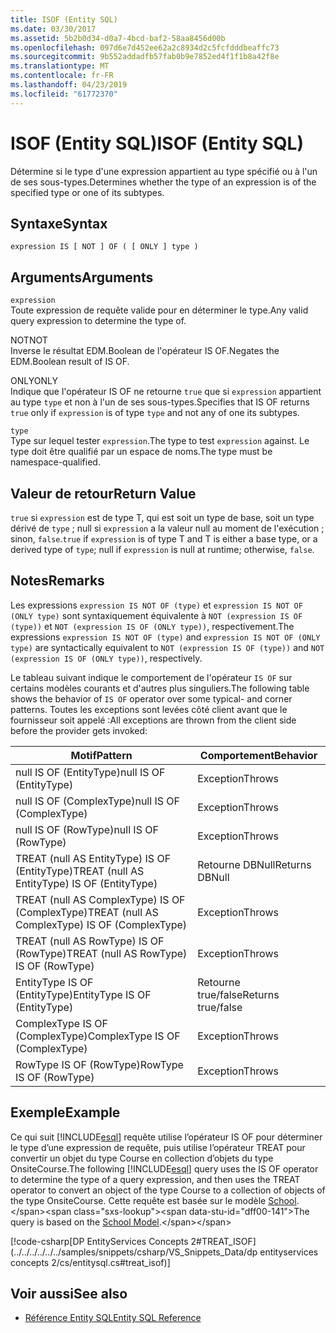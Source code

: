 ```yaml
---
title: ISOF (Entity SQL)
ms.date: 03/30/2017
ms.assetid: 5b2b0d34-d0a7-4bcd-baf2-58aa8456d00b
ms.openlocfilehash: 097d6e7d452ee62a2c8934d2c5fcfdddbeaffc73
ms.sourcegitcommit: 9b552addadfb57fab0b9e7852ed4f1f1b8a42f8e
ms.translationtype: MT
ms.contentlocale: fr-FR
ms.lasthandoff: 04/23/2019
ms.locfileid: "61772370"
---
```

# <a name="isof-entity-sql"></a><span data-ttu-id="dff00-102">ISOF (Entity SQL)</span><span class="sxs-lookup"><span data-stu-id="dff00-102">ISOF (Entity SQL)</span></span>
<span data-ttu-id="dff00-103">Détermine si le type d'une expression appartient au type spécifié ou à l'un de ses sous-types.</span><span class="sxs-lookup"><span data-stu-id="dff00-103">Determines whether the type of an expression is of the specified type or one of its subtypes.</span></span>  
  
## <a name="syntax"></a><span data-ttu-id="dff00-104">Syntaxe</span><span class="sxs-lookup"><span data-stu-id="dff00-104">Syntax</span></span>  
  
```  
expression IS [ NOT ] OF ( [ ONLY ] type )  
```  
  
## <a name="arguments"></a><span data-ttu-id="dff00-105">Arguments</span><span class="sxs-lookup"><span data-stu-id="dff00-105">Arguments</span></span>  
 `expression`  
 <span data-ttu-id="dff00-106">Toute expression de requête valide pour en déterminer le type.</span><span class="sxs-lookup"><span data-stu-id="dff00-106">Any valid query expression to determine the type of.</span></span>  
  
 <span data-ttu-id="dff00-107">NOT</span><span class="sxs-lookup"><span data-stu-id="dff00-107">NOT</span></span>  
 <span data-ttu-id="dff00-108">Inverse le résultat EDM.Boolean de l'opérateur IS OF.</span><span class="sxs-lookup"><span data-stu-id="dff00-108">Negates the EDM.Boolean result of IS OF.</span></span>  
  
 <span data-ttu-id="dff00-109">ONLY</span><span class="sxs-lookup"><span data-stu-id="dff00-109">ONLY</span></span>  
 <span data-ttu-id="dff00-110">Indique que l'opérateur IS OF ne retourne `true` que si `expression` appartient au type `type` et non à l'un de ses sous-types.</span><span class="sxs-lookup"><span data-stu-id="dff00-110">Specifies that IS OF returns `true` only if `expression` is of type `type` and not any of one its subtypes.</span></span>  
  
 `type`  
 <span data-ttu-id="dff00-111">Type sur lequel tester `expression`.</span><span class="sxs-lookup"><span data-stu-id="dff00-111">The type to test `expression` against.</span></span> <span data-ttu-id="dff00-112">Le type doit être qualifié par un espace de noms.</span><span class="sxs-lookup"><span data-stu-id="dff00-112">The type must be namespace-qualified.</span></span>  
  
## <a name="return-value"></a><span data-ttu-id="dff00-113">Valeur de retour</span><span class="sxs-lookup"><span data-stu-id="dff00-113">Return Value</span></span>  
 <span data-ttu-id="dff00-114">`true` si `expression` est de type T, qui est soit un type de base, soit un type dérivé de `type` ; null si `expression` a la valeur null au moment de l'exécution ; sinon, `false`.</span><span class="sxs-lookup"><span data-stu-id="dff00-114">`true` if `expression` is of type T and T is either a base type, or a derived type of `type`; null if `expression` is null at runtime; otherwise, `false`.</span></span>  
  
## <a name="remarks"></a><span data-ttu-id="dff00-115">Notes</span><span class="sxs-lookup"><span data-stu-id="dff00-115">Remarks</span></span>  
 <span data-ttu-id="dff00-116">Les expressions `expression IS NOT OF (type)` et `expression IS NOT OF (ONLY type)` sont syntaxiquement équivalente à `NOT (expression IS OF (type))` et `NOT (expression IS OF (ONLY type))`, respectivement.</span><span class="sxs-lookup"><span data-stu-id="dff00-116">The expressions `expression IS NOT OF (type)` and `expression IS NOT OF (ONLY type)` are syntactically equivalent to `NOT (expression IS OF (type))` and `NOT (expression IS OF (ONLY type))`, respectively.</span></span>  
  
 <span data-ttu-id="dff00-117">Le tableau suivant indique le comportement de l'opérateur `IS OF` sur certains modèles courants et d'autres plus singuliers.</span><span class="sxs-lookup"><span data-stu-id="dff00-117">The following table shows the behavior of `IS OF` operator over some typical- and corner patterns.</span></span> <span data-ttu-id="dff00-118">Toutes les exceptions sont levées côté client avant que le fournisseur soit appelé :</span><span class="sxs-lookup"><span data-stu-id="dff00-118">All exceptions are thrown from the client side before the provider gets invoked:</span></span>  
  
|<span data-ttu-id="dff00-119">Motif</span><span class="sxs-lookup"><span data-stu-id="dff00-119">Pattern</span></span>|<span data-ttu-id="dff00-120">Comportement</span><span class="sxs-lookup"><span data-stu-id="dff00-120">Behavior</span></span>|  
|-------------|--------------|  
|<span data-ttu-id="dff00-121">null IS OF (EntityType)</span><span class="sxs-lookup"><span data-stu-id="dff00-121">null IS OF (EntityType)</span></span>|<span data-ttu-id="dff00-122">Exception</span><span class="sxs-lookup"><span data-stu-id="dff00-122">Throws</span></span>|  
|<span data-ttu-id="dff00-123">null IS OF (ComplexType)</span><span class="sxs-lookup"><span data-stu-id="dff00-123">null IS OF (ComplexType)</span></span>|<span data-ttu-id="dff00-124">Exception</span><span class="sxs-lookup"><span data-stu-id="dff00-124">Throws</span></span>|  
|<span data-ttu-id="dff00-125">null IS OF (RowType)</span><span class="sxs-lookup"><span data-stu-id="dff00-125">null IS OF (RowType)</span></span>|<span data-ttu-id="dff00-126">Exception</span><span class="sxs-lookup"><span data-stu-id="dff00-126">Throws</span></span>|  
|<span data-ttu-id="dff00-127">TREAT (null AS EntityType) IS OF (EntityType)</span><span class="sxs-lookup"><span data-stu-id="dff00-127">TREAT (null AS EntityType) IS OF (EntityType)</span></span>|<span data-ttu-id="dff00-128">Retourne DBNull</span><span class="sxs-lookup"><span data-stu-id="dff00-128">Returns DBNull</span></span>|  
|<span data-ttu-id="dff00-129">TREAT (null AS ComplexType) IS OF (ComplexType)</span><span class="sxs-lookup"><span data-stu-id="dff00-129">TREAT (null AS ComplexType) IS OF (ComplexType)</span></span>|<span data-ttu-id="dff00-130">Exception</span><span class="sxs-lookup"><span data-stu-id="dff00-130">Throws</span></span>|  
|<span data-ttu-id="dff00-131">TREAT (null AS RowType) IS OF (RowType)</span><span class="sxs-lookup"><span data-stu-id="dff00-131">TREAT (null AS RowType) IS OF (RowType)</span></span>|<span data-ttu-id="dff00-132">Exception</span><span class="sxs-lookup"><span data-stu-id="dff00-132">Throws</span></span>|  
|<span data-ttu-id="dff00-133">EntityType IS OF (EntityType)</span><span class="sxs-lookup"><span data-stu-id="dff00-133">EntityType IS OF (EntityType)</span></span>|<span data-ttu-id="dff00-134">Retourne true/false</span><span class="sxs-lookup"><span data-stu-id="dff00-134">Returns true/false</span></span>|  
|<span data-ttu-id="dff00-135">ComplexType IS OF (ComplexType)</span><span class="sxs-lookup"><span data-stu-id="dff00-135">ComplexType IS OF (ComplexType)</span></span>|<span data-ttu-id="dff00-136">Exception</span><span class="sxs-lookup"><span data-stu-id="dff00-136">Throws</span></span>|  
|<span data-ttu-id="dff00-137">RowType IS OF (RowType)</span><span class="sxs-lookup"><span data-stu-id="dff00-137">RowType IS OF (RowType)</span></span>|<span data-ttu-id="dff00-138">Exception</span><span class="sxs-lookup"><span data-stu-id="dff00-138">Throws</span></span>|  
  
## <a name="example"></a><span data-ttu-id="dff00-139">Exemple</span><span class="sxs-lookup"><span data-stu-id="dff00-139">Example</span></span>  
 <span data-ttu-id="dff00-140">Ce qui suit [!INCLUDE[esql](../../../../../../includes/esql-md.md)] requête utilise l’opérateur IS OF pour déterminer le type d’une expression de requête, puis utilise l’opérateur TREAT pour convertir un objet du type Course en collection d’objets du type OnsiteCourse.</span><span class="sxs-lookup"><span data-stu-id="dff00-140">The following [!INCLUDE[esql](../../../../../../includes/esql-md.md)] query uses the IS OF operator to determine the type of a query expression, and then uses the TREAT operator to convert an object of the type Course to a collection of objects of the type OnsiteCourse.</span></span> <span data-ttu-id="dff00-141">Cette requête est basée sur le modèle [School](https://docs.microsoft.com/previous-versions/dotnet/netframework-4.0/bb896300(v=vs.100)).</span><span class="sxs-lookup"><span data-stu-id="dff00-141">The query is based on the [School Model](https://docs.microsoft.com/previous-versions/dotnet/netframework-4.0/bb896300(v=vs.100)).</span></span>  
  
 [!code-csharp[DP EntityServices Concepts 2#TREAT_ISOF](../../../../../../samples/snippets/csharp/VS_Snippets_Data/dp entityservices concepts 2/cs/entitysql.cs#treat_isof)]  
  
## <a name="see-also"></a><span data-ttu-id="dff00-142">Voir aussi</span><span class="sxs-lookup"><span data-stu-id="dff00-142">See also</span></span>

- [<span data-ttu-id="dff00-143">Référence Entity SQL</span><span class="sxs-lookup"><span data-stu-id="dff00-143">Entity SQL Reference</span></span>](../../../../../../docs/framework/data/adonet/ef/language-reference/entity-sql-reference.md)
